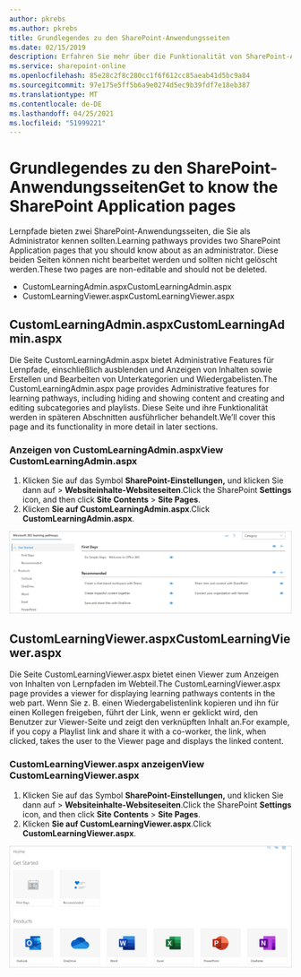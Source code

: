 ```yaml
---
author: pkrebs
ms.author: pkrebs
title: Grundlegendes zu den SharePoint-Anwendungsseiten
ms.date: 02/15/2019
description: Erfahren Sie mehr über die Funktionalität von SharePoint-Anwendungsseiten in Microsoft 365-Lernpfaden
ms.service: sharepoint-online
ms.openlocfilehash: 85e28c2f8c280cc1f6f612cc85aeab41d5bc9a84
ms.sourcegitcommit: 97e175e5ff5b6a9e0274d5ec9b39fdf7e18eb387
ms.translationtype: MT
ms.contentlocale: de-DE
ms.lasthandoff: 04/25/2021
ms.locfileid: "51999221"
---
```

# <a name="get-to-know-the-sharepoint-application-pages"></a><span data-ttu-id="87d53-103">Grundlegendes zu den SharePoint-Anwendungsseiten</span><span class="sxs-lookup"><span data-stu-id="87d53-103">Get to know the SharePoint Application pages</span></span>

<span data-ttu-id="87d53-104">Lernpfade bieten zwei SharePoint-Anwendungsseiten, die Sie als Administrator kennen sollten.</span><span class="sxs-lookup"><span data-stu-id="87d53-104">Learning pathways provides two SharePoint Application pages that you should know about as an administrator.</span></span> <span data-ttu-id="87d53-105">Diese beiden Seiten können nicht bearbeitet werden und sollten nicht gelöscht werden.</span><span class="sxs-lookup"><span data-stu-id="87d53-105">These two pages are non-editable and should not be deleted.</span></span> 

- <span data-ttu-id="87d53-106">CustomLearningAdmin.aspx</span><span class="sxs-lookup"><span data-stu-id="87d53-106">CustomLearningAdmin.aspx</span></span>
- <span data-ttu-id="87d53-107">CustomLearningViewer.aspx</span><span class="sxs-lookup"><span data-stu-id="87d53-107">CustomLearningViewer.aspx</span></span>

## <a name="customlearningadminaspx"></a><span data-ttu-id="87d53-108">CustomLearningAdmin.aspx</span><span class="sxs-lookup"><span data-stu-id="87d53-108">CustomLearningAdmin.aspx</span></span>

<span data-ttu-id="87d53-109">Die Seite CustomLearningAdmin.aspx bietet Administrative Features für Lernpfade, einschließlich ausblenden und Anzeigen von Inhalten sowie Erstellen und Bearbeiten von Unterkategorien und Wiedergabelisten.</span><span class="sxs-lookup"><span data-stu-id="87d53-109">The CustomLearningAdmin.aspx page provides Administrative features for learning pathways, including hiding and showing content and creating and editing subcategories and playlists.</span></span> <span data-ttu-id="87d53-110">Diese Seite und ihre Funktionalität werden in späteren Abschnitten ausführlicher behandelt.</span><span class="sxs-lookup"><span data-stu-id="87d53-110">We’ll cover this page and its functionality in more detail in later sections.</span></span>

### <a name="view-customlearningadminaspx"></a><span data-ttu-id="87d53-111">Anzeigen von CustomLearningAdmin.aspx</span><span class="sxs-lookup"><span data-stu-id="87d53-111">View CustomLearningAdmin.aspx</span></span>

1. <span data-ttu-id="87d53-112">Klicken Sie auf das Symbol **SharePoint-Einstellungen,** und klicken Sie dann auf   >  **Websiteinhalte-Websiteseiten**.</span><span class="sxs-lookup"><span data-stu-id="87d53-112">Click the SharePoint **Settings** icon, and then click **Site Contents** > **Site Pages**.</span></span> 
2. <span data-ttu-id="87d53-113">Klicken **Sie auf CustomLearningAdmin.aspx**.</span><span class="sxs-lookup"><span data-stu-id="87d53-113">Click **CustomLearningAdmin.aspx**.</span></span> 

![cg-adminapppage.png](media/cg-adminapppage.png)

## <a name="customlearningvieweraspx"></a><span data-ttu-id="87d53-115">CustomLearningViewer.aspx</span><span class="sxs-lookup"><span data-stu-id="87d53-115">CustomLearningViewer.aspx</span></span>
<span data-ttu-id="87d53-116">Die Seite CustomLearningViewer.aspx bietet einen Viewer zum Anzeigen von Inhalten von Lernpfaden im Webteil.</span><span class="sxs-lookup"><span data-stu-id="87d53-116">The CustomLearningViewer.aspx page provides a viewer for displaying learning pathways contents in the web part.</span></span> <span data-ttu-id="87d53-117">Wenn Sie z. B. einen Wiedergabelistenlink kopieren und ihn für einen Kollegen freigeben, führt der Link, wenn er geklickt wird, den Benutzer zur Viewer-Seite und zeigt den verknüpften Inhalt an.</span><span class="sxs-lookup"><span data-stu-id="87d53-117">For example, if you copy a Playlist link and share it with a co-worker, the link, when clicked, takes the user to the Viewer page and displays the linked content.</span></span> 

### <a name="view-customlearningvieweraspx"></a><span data-ttu-id="87d53-118">CustomLearningViewer.aspx anzeigen</span><span class="sxs-lookup"><span data-stu-id="87d53-118">View CustomLearningViewer.aspx</span></span>

1. <span data-ttu-id="87d53-119">Klicken Sie auf das Symbol **SharePoint-Einstellungen,** und klicken Sie dann auf   >  **Websiteinhalte-Websiteseiten**.</span><span class="sxs-lookup"><span data-stu-id="87d53-119">Click the SharePoint **Settings** icon, and then click **Site Contents** > **Site Pages**.</span></span> 
2. <span data-ttu-id="87d53-120">Klicken **Sie auf CustomLearningViewer.aspx**.</span><span class="sxs-lookup"><span data-stu-id="87d53-120">Click **CustomLearningViewer.aspx**.</span></span> 

![cg-viewerapppage.png](media/cg-viewerapppage.png)

